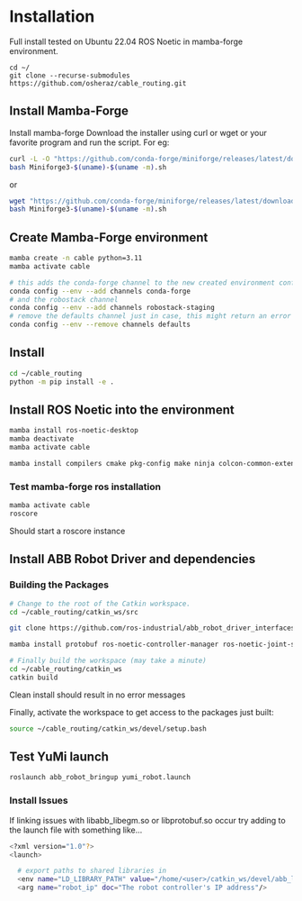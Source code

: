 # Installation
Full install tested on Ubuntu 22.04 ROS Noetic in mamba-forge environment.

```
cd ~/
git clone --recurse-submodules https://github.com/osheraz/cable_routing.git
```

## Install Mamba-Forge
Install mamba-forge
Download the installer using curl or wget or your favorite program and run the script.
For eg:
```bash
curl -L -O "https://github.com/conda-forge/miniforge/releases/latest/download/Miniforge3-$(uname)-$(uname -m).sh"
bash Miniforge3-$(uname)-$(uname -m).sh
```
or
```bash
wget "https://github.com/conda-forge/miniforge/releases/latest/download/Miniforge3-$(uname)-$(uname -m).sh"
bash Miniforge3-$(uname)-$(uname -m).sh
```

## Create Mamba-Forge environment
```bash
mamba create -n cable python=3.11
mamba activate cable
```

```bash
# this adds the conda-forge channel to the new created environment configuration 
conda config --env --add channels conda-forge
# and the robostack channel
conda config --env --add channels robostack-staging
# remove the defaults channel just in case, this might return an error if it is not in the list which is ok
conda config --env --remove channels defaults
```

## Install 
```bash
cd ~/cable_routing
python -m pip install -e .
```

## Install ROS Noetic into the environment
```bash
mamba install ros-noetic-desktop
mamba deactivate
mamba activate cable

mamba install compilers cmake pkg-config make ninja colcon-common-extensions catkin_tools rosdep
```

### Test mamba-forge ros installation
```bash
mamba activate cable
roscore
```
Should start a roscore instance

## Install ABB Robot Driver and dependencies

### Building the Packages

```bash
# Change to the root of the Catkin workspace.
cd ~/cable_routing/catkin_ws/src

git clone https://github.com/ros-industrial/abb_robot_driver_interfaces.git

mamba install protobuf ros-noetic-controller-manager ros-noetic-joint-state-controller ros-noetic-velocity-controllers ros-noetic-position-controllers ros-noetic-controller-manager-msgs ros-noetic-hardware-interface ros-noetic-joint-limits-interface ros-noetic-controller-interface ros-noetic-realtime-tools

# Finally build the workspace (may take a minute)
cd ~/cable_routing/catkin_ws
catkin build
```
Clean install should result in no error messages

Finally, activate the workspace to get access to the packages just built:
```bash
source ~/cable_routing/catkin_ws/devel/setup.bash
```

## Test YuMi launch
```bash
roslaunch abb_robot_bringup yumi_robot.launch
```

### Install Issues
If linking issues with libabb_libegm.so or libprotobuf.so occur try adding to the launch file with something like...
```bash
<?xml version="1.0"?>
<launch>

  # export paths to shared libraries in 
  <env name="LD_LIBRARY_PATH" value="/home/<user>/catkin_ws/devel/abb_libegm/lib:/home/<user>/miniforge3/envs/yumiegmros/lib:${LD_LIBRARY_PATH}" />
  <arg name="robot_ip" doc="The robot controller's IP address"/>
```

